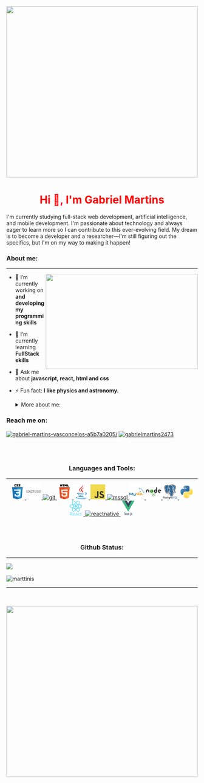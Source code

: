 
<img width='100%'  height='450px' src='https://github.com/user-attachments/assets/3355cabe-d9dd-4428-b110-43db6cb4cfcb'>
<h1 align="center" style="color:red;">Hi 👋, I'm Gabriel Martins</h1>


<p>
  I'm currently studying full-stack web development, artificial intelligence, and mobile development. I'm passionate about technology and always eager to learn more so I can contribute to this ever-evolving field. My dream is to become a developer and a researcher—I'm still figuring out the specifics, but I'm on my way to making it happen!
</p>
<h3>About me: </h3>


- ---
<img align='right' width='400px' height='250px'   src='https://github.com/user-attachments/assets/27084d14-61fc-4db1-ae40-600083986d73'>


- 🔭 I’m currently working on **and developing my programming skills**

- 🌱 I’m currently learning **FullStack skills**

- 💬 Ask me about **javascript, react, html and css**

- ⚡ Fun fact: **I like physics and astronomy.**

  <details>
  <summary>More about me:</summary>
  
  - I'm 24 years old from Brazil. I studied Physics for about two years but dropped out because I didn't feel like it was the right path for me. My real passion has always been technology.  
  - I enjoy working on challenging projects and always do my best to deliver everything on time.
  - I'm passionate about games, especially the classic ones. 🎮✨  
  - I love cats! 😺❤️  
</details>

  

<h3 align="left">Reach me on:</h3>
<p align="left">
<a href="https://linkedin.com/in/gabriel-martins-vasconcelos-a5b7a0205/" target="blank"><img align="center" src="https://raw.githubusercontent.com/rahuldkjain/github-profile-readme-generator/master/src/images/icons/Social/linked-in-alt.svg" alt="gabriel-martins-vasconcelos-a5b7a0205/" height="30" width="40" /></a>
<a href="https://instagram.com/gabrielmartins2473" target="blank"><img align="center" src="https://raw.githubusercontent.com/rahuldkjain/github-profile-readme-generator/master/src/images/icons/Social/instagram.svg" alt="gabrielmartins2473" height="30" width="40" /></a>

</p>

<br>
<br>

<h3 align="center">Languages and Tools:</h3>

---
<p align="center"> <a href="https://www.w3schools.com/css/" target="_blank" rel="noreferrer"> <img src="https://raw.githubusercontent.com/devicons/devicon/master/icons/css3/css3-original-wordmark.svg" alt="css3" width="40" height="40"/> </a> <a href="https://expressjs.com" target="_blank" rel="noreferrer"> <img src="https://raw.githubusercontent.com/devicons/devicon/master/icons/express/express-original-wordmark.svg" alt="express" width="40" height="40"/> </a> <a href="https://git-scm.com/" target="_blank" rel="noreferrer"> <img src="https://www.vectorlogo.zone/logos/git-scm/git-scm-icon.svg" alt="git" width="40" height="40"/> </a> <a href="https://www.w3.org/html/" target="_blank" rel="noreferrer"> <img src="https://raw.githubusercontent.com/devicons/devicon/master/icons/html5/html5-original-wordmark.svg" alt="html5" width="40" height="40"/> </a> <a href="https://www.java.com" target="_blank" rel="noreferrer"> <img src="https://raw.githubusercontent.com/devicons/devicon/master/icons/java/java-original.svg" alt="java" width="40" height="40"/> </a> <a href="https://developer.mozilla.org/en-US/docs/Web/JavaScript" target="_blank" rel="noreferrer"> <img src="https://raw.githubusercontent.com/devicons/devicon/master/icons/javascript/javascript-original.svg" alt="javascript" width="40" height="40"/> </a> <a href="https://www.microsoft.com/en-us/sql-server" target="_blank" rel="noreferrer"> <img src="https://www.svgrepo.com/show/303229/microsoft-sql-server-logo.svg" alt="mssql" width="40" height="40"/> </a> <a href="https://www.mysql.com/" target="_blank" rel="noreferrer"> <img src="https://raw.githubusercontent.com/devicons/devicon/master/icons/mysql/mysql-original-wordmark.svg" alt="mysql" width="40" height="40"/> </a> <a href="https://nodejs.org" target="_blank" rel="noreferrer"> <img src="https://raw.githubusercontent.com/devicons/devicon/master/icons/nodejs/nodejs-original-wordmark.svg" alt="nodejs" width="40" height="40"/> </a> <a href="https://www.postgresql.org" target="_blank" rel="noreferrer"> <img src="https://raw.githubusercontent.com/devicons/devicon/master/icons/postgresql/postgresql-original-wordmark.svg" alt="postgresql" width="40" height="40"/> </a> <a href="https://www.python.org" target="_blank" rel="noreferrer"> <img src="https://raw.githubusercontent.com/devicons/devicon/master/icons/python/python-original.svg" alt="python" width="40" height="40"/> </a> <a href="https://reactjs.org/" target="_blank" rel="noreferrer"> <img src="https://raw.githubusercontent.com/devicons/devicon/master/icons/react/react-original-wordmark.svg" alt="react" width="40" height="40"/> </a> <a href="https://reactnative.dev/" target="_blank" rel="noreferrer"> <img src="https://reactnative.dev/img/header_logo.svg" alt="reactnative" width="40" height="40"/> </a> <a href="https://vuejs.org/" target="_blank" rel="noreferrer"> <img src="https://raw.githubusercontent.com/devicons/devicon/master/icons/vuejs/vuejs-original-wordmark.svg" alt="vuejs" width="40" height="40"/> </a> </p>

<br>
<br>

<h3 align='center'>Github Status: </h3>

---

<p>&nbsp;<img align="left" src="https://github-readme-stats.vercel.app/api?username=marttinis&show_icons=true&theme=dracula" /></p>

<p><img align="center" src="https://github-readme-stats.vercel.app/api/top-langs?username=marttinis&show_icons=true&locale=en&layout=compact&theme=dracula" alt="marttinis" /></p>

---


<br>
<br>
<img width='100%'  height='450px' src='https://github.com/user-attachments/assets/d901977a-e6b4-490c-b82f-932263adb7ac'>

